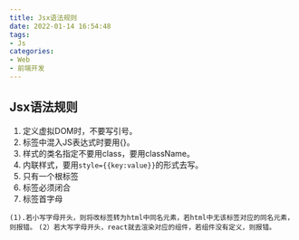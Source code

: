 ```yaml
---
title: Jsx语法规则
date: 2022-01-14 16:54:48
tags: 
- Js
categories:
- Web
- 前端开发
---
```

## Jsx语法规则
1. 定义虚拟DOM时，不要写引号。
2. 标签中混入JS表达式时要用{}。
3. 样式的类名指定不要用class，要用className。
4. 内联样式，要用`style={{key:value}}`的形式去写。
5. 只有一个根标签
6. 标签必须闭合
7. 标签首字母

`(1).若小写字母开头，则将改标签转为html中同名元素，若html中无该标签对应的同名元素，则报错。`
`(2）若大写字母开头，react就去渲染对应的组件，若组件没有定义，则报错。`
